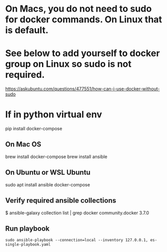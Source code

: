 
# On Macs, you do not need to sudo for docker commands.  On Linux that is default.  
# See below to add yourself to docker group on Linux so sudo is not required.

https://askubuntu.com/questions/477551/how-can-i-use-docker-without-sudo

# If in python virtual env

pip install docker-compose

## On Mac OS

brew install docker-compose
brew install ansible

## On Ubuntu or WSL Ubuntu

sudo apt install ansible docker-compose


## Verify required ansible collections

$ ansible-galaxy collection list | grep docker
community.docker                         3.7.0

## Run playbook

```
sudo ansible-playbook --connection=local --inventory 127.0.0.1, es-single-playbook.yaml
```
